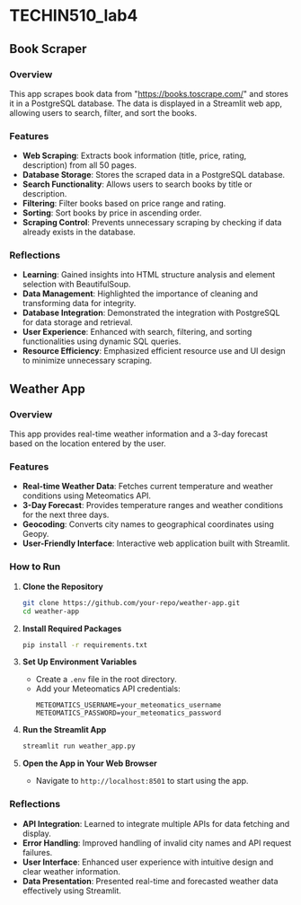 # TECHIN510_lab4

## Book Scraper

### Overview

This app scrapes book data from "https://books.toscrape.com/" and stores it in a PostgreSQL database. The data is displayed in a Streamlit web app, allowing users to search, filter, and sort the books.

### Features
- **Web Scraping**: Extracts book information (title, price, rating, description) from all 50 pages.
- **Database Storage**: Stores the scraped data in a PostgreSQL database.
- **Search Functionality**: Allows users to search books by title or description.
- **Filtering**: Filter books based on price range and rating.
- **Sorting**: Sort books by price in ascending order.
- **Scraping Control**: Prevents unnecessary scraping by checking if data already exists in the database.

### Reflections
- **Learning**: Gained insights into HTML structure analysis and element selection with BeautifulSoup.
- **Data Management**: Highlighted the importance of cleaning and transforming data for integrity.
- **Database Integration**: Demonstrated the integration with PostgreSQL for data storage and retrieval.
- **User Experience**: Enhanced with search, filtering, and sorting functionalities using dynamic SQL queries.
- **Resource Efficiency**: Emphasized efficient resource use and UI design to minimize unnecessary scraping.

## Weather App

### Overview

This app provides real-time weather information and a 3-day forecast based on the location entered by the user.

### Features
- **Real-time Weather Data**: Fetches current temperature and weather conditions using Meteomatics API.
- **3-Day Forecast**: Provides temperature ranges and weather conditions for the next three days.
- **Geocoding**: Converts city names to geographical coordinates using Geopy.
- **User-Friendly Interface**: Interactive web application built with Streamlit.

### How to Run
1. **Clone the Repository**
    ```bash
    git clone https://github.com/your-repo/weather-app.git
    cd weather-app
    ```

2. **Install Required Packages**
    ```bash
    pip install -r requirements.txt
    ```

3. **Set Up Environment Variables**
    - Create a `.env` file in the root directory.
    - Add your Meteomatics API credentials:
      ```
      METEOMATICS_USERNAME=your_meteomatics_username
      METEOMATICS_PASSWORD=your_meteomatics_password
      ```

4. **Run the Streamlit App**
    ```bash
    streamlit run weather_app.py
    ```

5. **Open the App in Your Web Browser**
    - Navigate to `http://localhost:8501` to start using the app.

### Reflections
- **API Integration**: Learned to integrate multiple APIs for data fetching and display.
- **Error Handling**: Improved handling of invalid city names and API request failures.
- **User Interface**: Enhanced user experience with intuitive design and clear weather information.
- **Data Presentation**: Presented real-time and forecasted weather data effectively using Streamlit.


